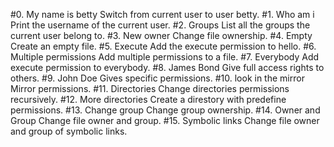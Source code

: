 #0. My name is betty
Switch from current user to user betty.
#1. Who am i
Print the username of the current user.
#2. Groups
List all the groups the current user belong to.
#3. New owner
Change file ownership.
#4. Empty
Create an empty file.
#5. Execute
Add the execute permission to hello.
#6. Multiple permissions
Add multiple permissions to a file.
#7. Everybody
Add execute permission to everybody.
#8. James Bond
Give full access rights to others.
#9. John Doe
Gives specific permissions.
#10. look in the mirror
Mirror permissions.
#11. Directories
Change directories permissions recursively.
#12. More directories
Create a direstory with predefine permissions.
#13. Change group
Change group ownership.
#14. Owner and Group
Change file owner and group.
#15. Symbolic links
Change file owner and group of symbolic links. 
